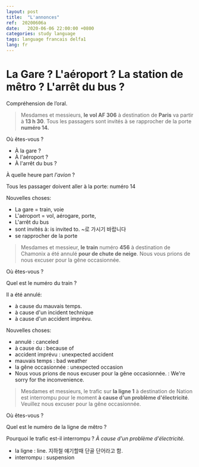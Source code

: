 ```yaml
---
layout: post
title:  "L'annonces"
ref:  20200606a
date:   2020-06-06 22:00:00 +0800
categories: study language
tags: language francais delfa1
lang: fr
---
```


# La Gare ? L'aéroport ? La station de mêtro ? L'arrêt du bus ?

Compréhension de l’oral.

> Mesdames et messieurs, **le vol AF 306** à destination de **Paris** va partir à **13 h 30**. Tous les passagers sont invités à se rapprocher de la porte **numéro 14.**

Où êtes-vous ?

- À la gare ?
- À l'aéroport ?
- À l'arrêt du bus ?

À quelle heure part *l'avion* ?

Tous les passager doivent aller à la porte: numéro 14

Nouvelles choses:

- La gare = train, voie
- L'aéroport = vol, aérogare, porte,
- L'arrêt du bus 
- sont invités à: is invited to. ~로 가시기 바랍니다
- se rapprocher de la porte

> Mesdames et messieur, **le train** numéro **456** à destination de Chamonix a été annulé **pour de chute de neige**. Nous vous prions de nous excuser pour la gêne occasionnée.

Où êtes-vous ?

Quel est le numéro du train ?

Il a été annulé:

- à cause du mauvais temps.
- à cause d'un incident technique
- à cause d'un accident imprévu.

Nouvelles choses:

- annulé : canceled 
- à cause du : because of
- accident imprévu : unexpected accident
- mauvais temps : bad weather
- la gêne occasionnée : unexpected occasion
- Nous vous prions de nous excuser pour la gêne occasionnée. : We're sorry for the inconvenience.

> Mesdames et messieurs, le trafic sur **la ligne 1** à destination de Nation est interrompu pour le moment **à cause d'un problème d'électricité**. Veuillez nous excuser pour la gêne occasionnée.

Où êtes-vous ?

Quel est le numéro de la ligne de mêtro ?

Pourquoi le trafic est-il interrompu ? _À cause d'un problème d'électricité._

- la ligne : line. 지하철 얘기할때 단골 단어라고 함.
- interrompu : suspension

